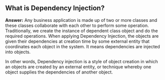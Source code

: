 ## **What is Dependency Injection?**

**Answer:** Any business application is made up of two or more classes and these classes collaborate with each other to perform some operation. Traditionally, we create the instance of dependent class object and do the required operations. When applying Dependency Injection, the objects are given their dependencies at creation time by some external entity that coordinates each object in the system. It means dependencies are injected into objects.

In other words, Dependency injection is a style of object creation in which an objects are created by an external entity, or technique whereby one object supplies the dependencies of another object.